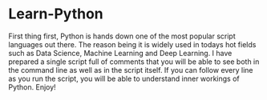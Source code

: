 # Learn-Python

First thing first, Python is hands down one of the most popular script languages out there. The reason being it is widely used in todays hot fields such as Data Science, Machine Learning and Deep Learning. I have prepared a single script full of comments that you will be able to see both in the command line as well as in the script itself. If you can follow every line as you run the script, you will be able to understand inner workings of Python. Enjoy!
